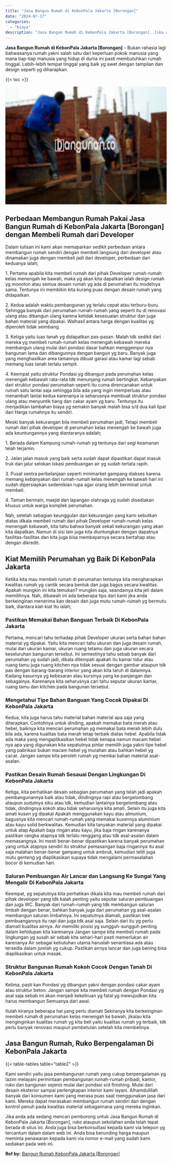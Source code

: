 ```yaml
---
title: "Jasa Bangun Rumah di KebonPala Jakarta [Borongan]"
date: "2024-07-17"
categories: 
  - "biaya"
description: "Jasa Bangun Rumah di KebonPala Jakarta [Borongan]. Jika anda ada sedang mencari pemborong untuk Jasa Bangun Rumah di KebonPala Jakarta [Borongan], ruko ata..."
---
```


**Jasa Bangun Rumah di KebonPala Jakarta \[Borongan\]** – Bukan rahasia lagi bahwasanya rumah yakni salah satu dari keperluan pokok manusia yang mana tiap-tiap manusia yang hidup di dunia ini pasti membutuhkan rumah tinggal. Lebih-lebih tempat tinggal yang baik yg awet dengan tampilan dan design seperti yg diharapkan.

{{< toc >}}

![Jasa Bangun Rumah di KebonPala Jakarta [Borongan]](/images/borong-bangunan-41.png)

## Perbedaan Membangun Rumah Pakai Jasa Bangun Rumah di KebonPala Jakarta \[Borongan\] dengan Membeli Rumah dari Developer

Dalam tulisan ini kami akan memaparkan sedikit perbedaan antara membangun rumah sendiri dengan membeli langsung dari developer atau dinamakan juga dengan membeli jadi dari developer, perbedaan dari keduanya ialah;

1\. Pertama apabila kita membeli rumah dari pihak Developer rumah-rumah kelas menengah ke bawah, maka yg akan kita dapatkan ialah design rumah yg monoton atau semua desain rumah yg ada di perumahan itu modelnya sama. Tentunya ini membikin kita kurang puas dengan desain rumah yang didapatkan.

2\. Kedua adalah waktu pembangunan yg terlalu cepat atau terburu-buru. Sehingga banyak dari perumahan-rumah-rumah yang seperti itu di renovasi ulang atau dibangun ulang karena ketidak kesesuaian struktur dan juga bahan material yang dipakai. Walhasil antara harga dengan kualitas yg diperoleh tidak seimbang.

3\. Ketiga yaitu luas tanah yg didapatkan pas-pasan. Malah tdk sedikit dari mereka yg membeli rumah-rumah kelas menengah kebawah mereka membangun ulang mulai dari pondasi dasar bahkan menggempur nya bangunan lama dan dibangunnya dengan bangun yg baru. Banyak juga yang menghasilkan area tamannya dibuat garasi atau kamar lagi sebab memang luas tanah terlalu sempit.

4\. Keempat yaitu struktur Pondasi yg dibangun pada perumahan kelas menengah kebawah rata-rata tdk menunjang rumah bertingkat. Kebanyakan dari struktur pondasi perumahan seperti itu cuma direncanakan untuk rumah satu lantai saja sehingga bila ada yang ingin memperluas atau menambah lantai kedua karenanya ia seharusnya membuat struktur pondasi ulang atau menyuntik tiang dan cakar ayam yg baru. Tentunya itu menjadikan tambahan biaya yg semakin banyak malah bisa s/d dua kali lipat dari Harga rumahnya itu sendiri.

Meski banyak kekurangan bila membeli perumahan jadi, Tetapi membeli rumah dari pihak developer di perumahan kelas menengah ke bawah juga ada keuntungannya yang diantaranya adalah;

1\. Berada dalam Kampung rumah-rumah yg tentunya dari segi keamanan telah terjamin.

2\. Jalan jalan masuk yang baik serta sudah dapat dipastikan dapat masuk truk dan jalur selokan lokasi pembuangan air yg sudah tertata rapih.

3\. Pusat sentra perbelanjaan seperti minimarket gampang diakses karena memang kebanyakan dari rumah-rumah kelas menengah ke bawah hari ini sudah dipersiapkan sedemikian rupa agar orang lebih berminat untuk membeli.

4\. Taman bermain, masjid dan lapangan olahraga yg sudah disediakan khusus untuk warga komplek perumahan.

Nah, setelah sebagian keunggulan dan kekurangan yang kami sebutkan diatas dikala membeli rumah dari pihak Developer rumah-rumah kelas menengah kebawah, kita tahu bahwa banyak sekali kekurangan yang akan kita dapatkan. Namun di sisi lain juga kita diuntungkan dengan dapatnya fasilitas-fasilitas dan kita juga bisa membayarnya secara bertahap atau dengan dikredit.

## Kiat Memilih Perumahan yg Baik Di KebonPala Jakarta

Ketika kita mau membeli rumah di perumahan tentunya kita mengharapkan kwalitas rumah yg cantik secara bentuk dan juga bagus secara kwalitas. Apakah mungkin ini kita temukan? mungkin saja, seandainya kita jeli dalam memilihnya. Nah, dibawah ini ada beberapa tips dari kami jika anda berkeinginan menerima kan desain dan juga mutu rumah-rumah yg bermutu baik, diantara kiat-kiat Itu ialah;

### Pastikan Memakai Bahan Banguan Terbaik Di KebonPala Jakarta

Pertama, mencari tahu terhadap pihak Developer ukuran serta bahan bahan material yg dipakai. Yaitu kita mencari tahu ukuran dan juga desain rumah, mulai dari ukuran kamar, ukuran ruang tetamu dan juga ukuran secara keseluruhan bangunan tersebut. Ini semestinya tahu sebab banyak dari perumahan yg sudah jadi, dikala ditempati apakah itu kamar tidur atau ruang tamu juga ruang kitchen nya tidak sesuai dengan gambar ataupun tdk pas dengan barang-barang interior yang akan kita taruh di dalamnya. Kadang kasurnya yg kebesaran atau kursinya yang ke panjangan dan sebagainya. Karenanya kita seharusnya cari tahu seputar ukuran kamar, ruang tamu dan kitchen pada bangunan tersebut.

### Mengetahui Tipe Bahan Banguan Yang Cocok Dipakai Di KebonPala Jakarta

Kedua, kita juga harus tahu material bahan material apa saja yang diterapkan. Contohnya untuk dinding, apakah memakai bata merah atau hebel, baiknya kita mencari perumahan yg memakai bata merah lebih dulu bila ada, karena kualitas bata merah tetap terbaik diatas hebel. Apabila tidak ada maka yang mengaplikasikan hebel tidak kenapa namun macam hebel nya apa yang digunakan kita sepatutnya pintar memilih juga yakni tipe hebel yang pabrikasi bukan macam hebel yg murahan atau bahkan hebel yg cacat. Jangan sampe kita peroleh rumah yg memkai bahan material asal-asalan.

### Pastikan Desain Rumah Sesauai Dengan Lingkungan Di KebonPala Jakarta

Ketiga, kita perhatikan desain sebagian perumahan yang telah jadi apakah pembangunannya baik atau tidak, dindingnya rapi atau bergelombang ataupun sudutnya siku atau tdk, kemudian lantainya bergelombang atau tidak, dindingnya kokoh atau tidak seharusnya kita amati. Selain itu juga kita amati kusen yg dipakai Apakah menggunakan kayu atau almunium, bagusnya kita mencari rumah-rumah yang memakai kusennya aluminium atau kayu solid berkwalitas. Kemudian kita tanyakan material yang dipakai untuk atap Apakah baja ringan atau kayu, jika baja ringan karenanya pastikan rangka atapnya tdk terlalu renggang atau tdk asal-asalan dalam memasangnya. Ini mesti benar-benar dipastikan karena banyak perumahan yang untuk atapnya sendiri itu struktur pemasangan baja ringannya itu asal saja malahan benar-benar gampang untuk ambruk, kemudian teliti juga mutu genteng yg diaplikasikan supaya tidak mengalami permasalahan bocor di kemudian hari.

### Saluran Pembuangan Air Lancar dan Langsung Ke Sungai Yang Mengalir Di KebonPala Jakarta

Keempat, yg sepatutnya kita perhatikan dikala kita mau membeli rumah dari pihak developer yang tdk kalah penting yaitu seputar saluran pembuangan dan juga WC. Banyak dari rumah-rumah yang tdk membangun saluran limbah dengan benar, bahkan banyak juga dari perumahan yg asal-asalan membangun saluran limbahnya. Ini sepatutnya diamati, pastikan trek pembuangannya itu rapi dan juga tdk asal saja. Selain dari itu yg perlu diamati kualitas airnya. Air memiliki posisi yg sungguh-sungguh penting dalam kehidupan kita karenanya Jangan sampe kita membeli rumah pada lingkungan yg susah air sebab kita sehari-hari pasti memerlukan air karenanya Air sebagai kebutuhan utama haruslah senantiasa ada atau tersedia dalam jumlah yg cukup. Pastikan airnya lancar dan juga bening bisa diaplikasikan untuk masak.

### Struktur Bangunan Rumah Kokoh Cocok Dengan Tanah Di KebonPala Jakarta

Kelima, pasti kan Pondasi yg dibangun yakni dengan pondasi cakar ayam atau struktur beton. Jangan sampe kita membeli rumah dengan Pondasi yg asal saja sebab ini akan menjadi kekeliruan yg fatal yg mewujudkan kita harus membangun Semuanya dari awal.

Itulah kiranya beberapa hal yang perlu diamati Sekiranya kita berkeinginan membeli rumah di perumahan kelas menengah ke bawah, jikalau kita menginginkan kualitas rumah yg kita beli yaitu kualitas rumah yg terbaik, tdk perlu banyak renovasi maupun pembetulan setelah kita membelinya.

## Jasa Bangun Rumah, Ruko Berpengalaman Di KebonPala Jakarta

{{< table-tables table="table2" >}}

Kami sendiri yaitu jasa pembangunan rumah yang cukup berpengalaman yg lazim melayani permintaan pembangunan rumah-rumah pribadi, kantor, ruko dan bangunan sejenis mulai dari pondasi s/d finishing. Mulai dari desain eksterior sampai perlengkapan interior kami layani. Alhamdulillah banyak dari konsumen kami yang merasa puas saat menggunakan jasa dari kami. Mereka dapat merasakan membangun rumah sendiri dan dengan kontrol penuh pada kwalitas material sebagaimana yang mereka inginkan.

Jika anda ada sedang mencari pemborong untuk Jasa Bangun Rumah di KebonPala Jakarta \[Borongan\], ruko ataupun sekolahan anda telah tepat berada di situs ini. Anda juga bisa berkonsultasi kepada kami via telepon yg tercantum dalam dalam web ini. Anda bisa berunding harga maupun meminta penawaran kepada kami via nomor e-mail yang sudah kami sediakan pada web ini.

**Ref by:** [Bangun Rumah KebonPala Jakarta [Borongan]](https://id.wikipedia.org/wiki/Bangun)
